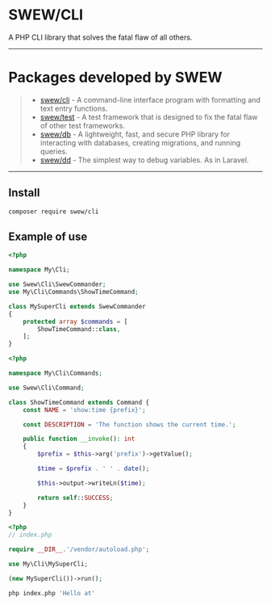 # SWEW/CLI

A PHP CLI library that solves the fatal flaw of all others.

---

# Packages developed by SWEW

> - [swew/cli](https://packagist.org/packages/swew/cli) - A command-line interface program with formatting and text entry functions.
> - [swew/test](https://packagist.org/packages/swew/test) - A test framework that is designed to fix the fatal flaw of other test frameworks.
> - [swew/db](https://packagist.org/packages/swew/db) - A lightweight, fast, and secure PHP library for interacting with databases, creating migrations, and running queries.
> - [swew/dd](https://packagist.org/packages/swew/dd) - The simplest way to debug variables. As in Laravel.

---


## Install

```sh
composer require swew/cli
```

## Example of use

```php
<?php

namespace My\Cli;

use Swew\Cli\SwewCommander;
use My\Cli\Commands\ShowTimeCommand;

class MySuperCli extends SwewCommander
{
    protected array $commands = [
        ShowTimeCommand::class,
    ];
}
```

```php
<?php

namespace My\Cli\Commands;

use Swew\Cli\Command;

class ShowTimeCommand extends Command {
    const NAME = 'show:time {prefix}';

    const DESCRIPTION = 'The function shows the current time.';

    public function __invoke(): int
    {
        $prefix = $this->arg('prefix')->getValue();

        $time = $prefix . ' ' . date();

        $this->output->writeLn($time);

        return self::SUCCESS;
    }
}
```
```php
<?php
// index.php

require __DIR__.'/vendor/autoload.php';

use My\Cli\MySuperCli;

(new MySuperCli())->run();
```
```sh
php index.php 'Hello at'
```

